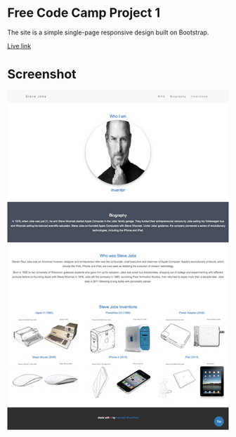 # Free Code Camp Project 1
The site is a simple single-page responsive design built on Bootstrap. 

[Live link](https://hemlatab.github.io/Tribute-Page/)


# Screenshot

![Landing Page](images/Tribute-Page.png)
